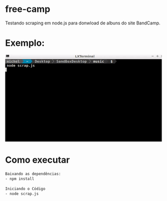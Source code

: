 # free-camp
Testando scraping em node.js para donwload de albuns do site BandCamp.

Exemplo:
============
![](https://github.com/Jmallone/free-camp/blob/master/freecamp.gif)

# Como executar
	
	Baixando as dependências:
	- npm install
  
	Iniciando o Código
    - node scrap.js
